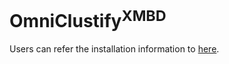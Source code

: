 # OmniClustify<sup>XMBD</sup>
 
Users can refer the installation information to [here](https://github.com/ZengFLab/Endotypist_XMBD).